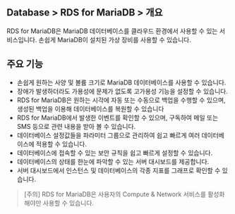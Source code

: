 ## Database > RDS for MariaDB > 개요

RDS for MariaDB은 MariaDB 데이터베이스를 클라우드 환경에서 사용할 수 있는 서비스입니다. 손쉽게 MariaDB이 설치된 가상 장비를 사용할 수 있습니다. 

## 주요 기능

* 손쉽게 원하는 사양 및 볼륨 크기로 MariaDB 데이터베이스를 사용할 수 있습니다.
* 장애가 발생하더라도 가용성에 문제가 없도록 고가용성 기능을 설정할 수 있습니다.
* RDS for MariaDB은 원하는 시각에 자동 또는 수동으로 백업을 수행할 수 있으며, 생성된 백업을 이용해 데이터베이스를 복원할 수 있습니다
* RDS for MariaDB에서 발생한 이벤트를 확인할 수 있으며, 구독하여 메일 또는 SMS 등으로 관련 내용을 받아 볼 수 있습니다.
* 데이터베이스 설정값들을 파라미터 그룹으로 관리하여 쉽고 빠르게 여러 데이터베이스에 적용할 수 있습니다.
* 데이터베이스에 접속할 수 있는 보안 규칙을 쉽고 빠르게 설정할 수 있습니다.
* 데이터베이스의 상태를 한눈에 파악할 수 있는 서버 대시보드를 제공합니다.
* 서버 대시보드에서 인스턴스 및 데이터베이스의 각종 지표를 그래프로 확인할 수 있습니다.

> [주의]
> RDS for MariaDB은 사용자의 Compute & Network 서비스를 활성화해야만 사용할 수 있습니다.